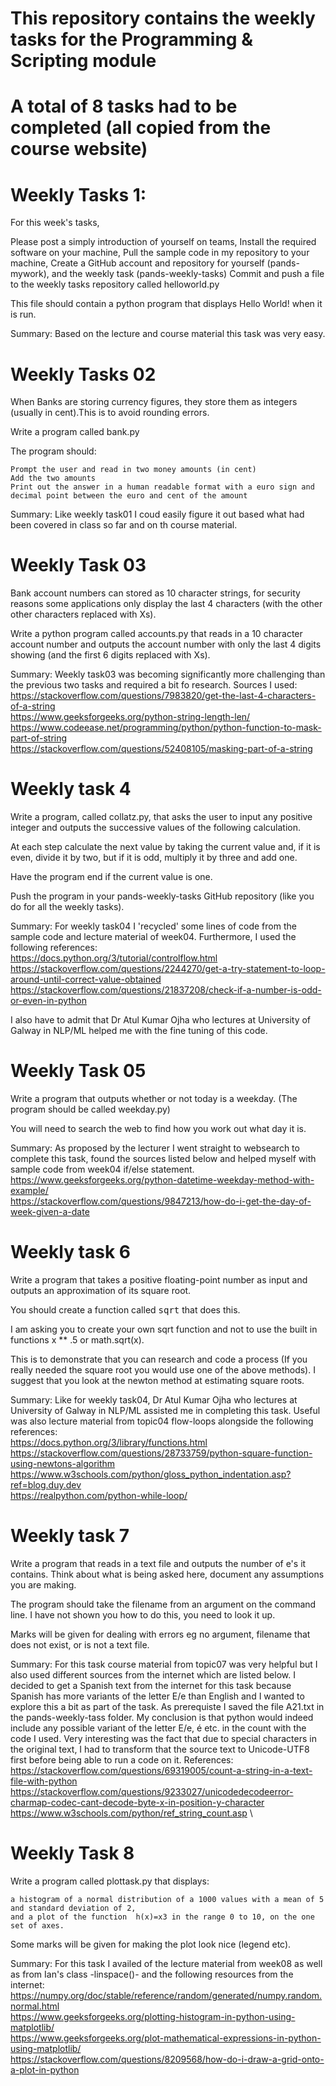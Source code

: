 # This repository contains the weekly tasks for the Programming & Scripting module
# A total of 8 tasks had to be completed (all copied from the course website)
# Weekly Tasks 1:

For this week's tasks, 

Please post a simply introduction of yourself on teams, 
Install the required software on your machine,
Pull the sample code in my repository to your machine,
Create a GitHub account and repository for yourself (pands-mywork), and the weekly task (pands-weekly-tasks)
Commit and push a file to the weekly tasks repository called helloworld.py

This file should contain a python program that displays Hello World! when it is run.

Summary:
Based on the lecture and course material this task was very easy.


# Weekly Tasks 02

When Banks are storing currency figures, they store them as integers (usually in cent).This is to avoid rounding errors. 

Write a program called bank.py 

The program should:

    Prompt the user and read in two money amounts (in cent)
    Add the two amounts
    Print out the answer in a human readable format with a euro sign and decimal point between the euro and cent of the amount 

Summary:
Like weekly task01 I coud easily figure it out based what had been covered in class so far and on th course material.


# Weekly Task 03

Bank account numbers can stored as 10 character strings, for security reasons some applications only display the last 4 characters (with the other other characters replaced with Xs).

Write a python program called accounts.py that reads in a 10 character account number and outputs the account number with only the last 4 digits showing (and the first 6 digits replaced with Xs).

Summary:
Weekly task03 was becoming significantly more challenging than the previous two tasks and required a bit fo research. Sources I used: \
 https://stackoverflow.com/questions/7983820/get-the-last-4-characters-of-a-string \
 https://www.geeksforgeeks.org/python-string-length-len/ \
 https://www.codeease.net/programming/python/python-function-to-mask-part-of-string \
 https://stackoverflow.com/questions/52408105/masking-part-of-a-string


# Weekly task 4

Write a program, called collatz.py, that asks the user to input any positive integer and outputs the successive values of the following calculation.

At each step calculate the next value by taking the current value and, if it is even, divide it by two, but if it is odd, multiply it by three and add one.

Have the program end if the current value is one.

Push the program in your pands-weekly-tasks GitHub repository (like you do for all the weekly tasks).

Summary:
For weekly task04 I 'recycled' some lines of code from the sample code and lecture material of week04. Furthermore, I used the following references: \
 https://docs.python.org/3/tutorial/controlflow.html \
 https://stackoverflow.com/questions/2244270/get-a-try-statement-to-loop-around-until-correct-value-obtained \
 https://stackoverflow.com/questions/21837208/check-if-a-number-is-odd-or-even-in-python

I also have to admit that Dr Atul Kumar Ojha who lectures at University of Galway in NLP/ML helped me with the fine tuning of this code.


# Weekly Task 05

Write a program that outputs whether or not today is a weekday. (The program should be called weekday.py)

You will need to search the web to find how you work out what day it is.

Summary:
As proposed by the lecturer I went straight to websearch to complete this task, found the sources listed below and helped myself with sample code from week04 if/else statement. \
 https://www.geeksforgeeks.org/python-datetime-weekday-method-with-example/ \
 https://stackoverflow.com/questions/9847213/how-do-i-get-the-day-of-week-given-a-date

# Weekly task 6

Write a program that takes a positive floating-point number as input and outputs an approximation of its square root.

You should create a function called <tt>sqrt</tt> that does this.

I am asking you to create your own sqrt function and not to use the built in functions x ** .5 or math.sqrt(x).

This is to demonstrate that you can research and code a process (If you really needed the square root you would use one of the above methods). I suggest that you look at the newton method at estimating square roots. 

Summary:
Like for weekly task04, Dr Atul Kumar Ojha who lectures at University of Galway in NLP/ML assisted me in completing this task. Useful was also lecture material from topic04 flow-loops alongside the following references: \
 https://docs.python.org/3/library/functions.html \
 https://stackoverflow.com/questions/28733759/python-square-function-using-newtons-algorithm \
 https://www.w3schools.com/python/gloss_python_indentation.asp?ref=blog.duy.dev \
 https://realpython.com/python-while-loop/


# Weekly task 7

Write a program that reads in a text file and outputs the number of e's it contains. Think about what is being asked here, document any assumptions you are making.

The program should take the filename from an argument on the command line. I have not shown you how to do this, you need to look it up.

Marks will be given for dealing with errors eg no argument, filename that does not exist, or is not a text file.

Summary:
For this task course material from topic07 was very helpful but I also used different sources from the internet which are listed below. I decided to get a Spanish text from the internet for this task because Spanish has more variants of the letter E/e than English and I wanted to explore this a bit as part of the task. As prerequiste I saved the file A21.txt in the pands-weekly-tass folder. My conclusion is that python would indeed include any possible variant of the letter E/e, é etc. in the count with the code I used. Very interesting was the fact that due to special characters in the original text, I had to transform that the source text to Unicode-UTF8 first before being able to run a code on it. References: \
 https://stackoverflow.com/questions/69319005/count-a-string-in-a-text-file-with-python \
 https://stackoverflow.com/questions/9233027/unicodedecodeerror-charmap-codec-cant-decode-byte-x-in-position-y-character \
 https://www.w3schools.com/python/ref_string_count.asp \

# Weekly Task 8

Write a program called plottask.py that displays:

    a histogram of a normal distribution of a 1000 values with a mean of 5 and standard deviation of 2, 
    and a plot of the function  h(x)=x3 in the range 0 to 10, on the one set of axes.

Some marks will be given for making the plot look nice (legend etc).

Summary:
For this task I availed of the lecture material from week08 as well as from Ian's class -linspace()- and the following resources from the internet: \
 https://numpy.org/doc/stable/reference/random/generated/numpy.random.normal.html \
 https://www.geeksforgeeks.org/plotting-histogram-in-python-using-matplotlib/ \
 https://www.geeksforgeeks.org/plot-mathematical-expressions-in-python-using-matplotlib/ \
 https://stackoverflow.com/questions/8209568/how-do-i-draw-a-grid-onto-a-plot-in-python 
